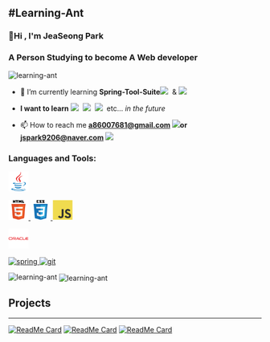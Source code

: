 #Learning-Ant
---
### 👋Hi , I'm JeaSeong Park
### A Person Studying to become A Web developer

<p align="left"> <img src="https://komarev.com/ghpvc/?username=learning-ant&label=Profile%20views&color=0e75b6&style=flat" alt="learning-ant" /> </p>



- 🌱 I’m currently learning **Spring-Tool-Suite**<img src="https://img.shields.io/badge/Spring-3766AB?style=flat-square&logo=Spring&logoColor=white"/>&nbsp; & <img src="https://img.shields.io/badge/Java-3766AB?style=flat-square&logo=Java&logoColor=white"/>


- **I want to learn** <img src="https://img.shields.io/badge/Node.js-3766AB?style=flat-square&logo=Node.js&logoColor=white"/>&nbsp;
<img src="https://img.shields.io/badge/Python-3766AB?style=flat-square&logo=Python&logoColor=white"/>&nbsp;
<img src="https://img.shields.io/badge/TypeScript-3766AB?style=flat-square&logo=TypeScript&logoColor=white"/>&nbsp; etc... *in the future*


- 📫 How to reach me **a86007681@gmail.com 
<a href="mailto:a86007681@gmail.com"><img src="https://img.shields.io/badge/Gmail-3766AB?style=flat-square&logo=Python&logoColor=white"/></a>or
jspark9206@naver.com
<a href="mailto:jspark9206@naver.com"><img src="https://img.shields.io/badge/Naver-3766AB?style=flat-square"/></a>**


<h3 align="left">Languages and Tools:</h3>
<p align="left">
  <a href="https://www.java.com" target="_blank"> <img src="https://raw.githubusercontent.com/devicons/devicon/master/icons/java/java-original.svg" alt="java" width="40" height="40"/> </a>
  
  <a href="https://www.w3.org/html/" target="_blank"> <img src="https://raw.githubusercontent.com/devicons/devicon/master/icons/html5/html5-original-wordmark.svg" alt="html5" width="40" height="40"/> </a>
  <a href="https://www.w3schools.com/css/" target="_blank"> <img src="https://raw.githubusercontent.com/devicons/devicon/master/icons/css3/css3-original-wordmark.svg" alt="css3" width="40" height="40"/> </a>
  <a href="https://developer.mozilla.org/en-US/docs/Web/JavaScript" target="_blank"> <img src="https://raw.githubusercontent.com/devicons/devicon/master/icons/javascript/javascript-original.svg" alt="javascript" width="40" height="40"/> </a>
  
  <a href="https://www.oracle.com/" target="_blank"> <img src="https://raw.githubusercontent.com/devicons/devicon/master/icons/oracle/oracle-original.svg" alt="oracle" width="40" height="40"/> </a>
  
  <a href="https://spring.io/" target="_blank"> <img src="https://www.vectorlogo.zone/logos/springio/springio-icon.svg" alt="spring" width="40" height="40"/> </a> 
  <a href="https://git-scm.com/" target="_blank"> <img src="https://www.vectorlogo.zone/logos/git-scm/git-scm-icon.svg" alt="git" width="40" height="40"/> </a>
</p>

<p><img align="left" src="https://github-readme-stats.vercel.app/api/top-langs?username=learning-ant&show_icons=true&locale=en&layout=compact" alt="learning-ant" /></p>

<p>&nbsp;<img align="center" src="https://github-readme-stats.vercel.app/api?username=learning-ant&show_icons=true&locale=en" alt="learning-ant" /></p>

## Projects
---
[![ReadMe Card](https://github-readme-stats.vercel.app/api/pin/?username=learning-ant&repo=Quiz)](https://github.com/Learning-Ant/Quiz)
[![ReadMe Card](https://github-readme-stats.vercel.app/api/pin/?username=learning-ant&repo=STSStudy)](https://github.com/Learning-Ant/STSStudy)
[![ReadMe Card](https://github-readme-stats.vercel.app/api/pin/?username=YewonLimm&repo=personalColor_project)](https://github.com/YewonLimm/personalColor_project)

